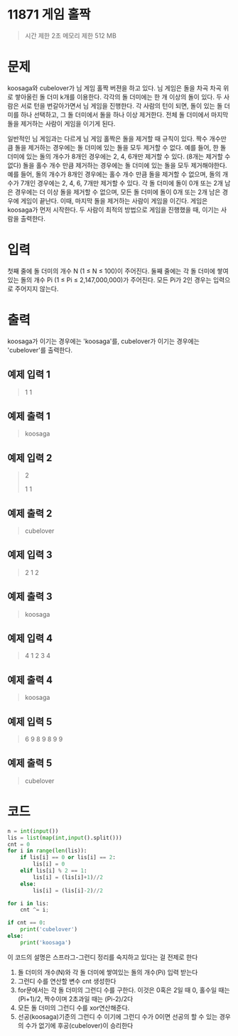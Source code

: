 11871 게임 홀짝
=============

> 시간 제한 2초
> 메모리 제한 512 MB

# 문제
koosaga와 cubelover가 님 게임 홀짝 버젼을 하고 있다. 님 게임은 돌을 차곡 차곡 위로 쌓아올린 돌 더미 k개를 이용한다. 각각의 돌 더미에는 한 개 이상의 돌이 있다. 두 사람은 서로 턴을 번갈아가면서 님 게임을 진행한다. 각 사람의 턴이 되면, 돌이 있는 돌 더미를 하나 선택하고, 그 돌 더미에서 돌을 하나 이상 제거한다. 전체 돌 더미에서 마지막 돌을 제거하는 사람이 게임을 이기게 된다. 

일반적인 님 게임과는 다르게 님 게임 홀짝은 돌을 제거할 때 규칙이 있다. 짝수 개수만큼 돌을 제거하는 경우에는 돌 더미에 있는 돌을 모두 제거할 수 없다. 예를 들어, 한 돌 더미에 있는 돌의 개수가 8개인 경우에는 2, 4, 6개만 제거할 수 있다. (8개는 제거할 수 없다) 돌을 홀수 개수 만큼 제거하는 경우에는 돌 더미에 있는 돌을 모두 제거해야한다. 예를 들어, 돌의 개수가 8개인 경우에는 홀수 개수 만큼 돌을 제거할 수 없으며, 돌의 개수가 7개인 경우에는 2, 4, 6, 7개만 제거할 수 있다.
각 돌 더미에 돌이 0개 또는 2개 남은 경우에는 더 이상 돌을 제거할 수 없으며, 모든 돌 더미에 돌이 0개 또는 2개 남은 경우에 게임이 끝난다. 이때, 마지막 돌을 제거하는 사람이 게임을 이긴다.
게임은 koosaga가 먼저 시작한다. 두 사람이 최적의 방법으로 게임을 진행했을 때, 이기는 사람을 출력한다.

# 입력
첫째 줄에 돌 더미의 개수 N (1 ≤ N ≤ 100)이 주어진다.
둘째 줄에는 각 돌 더미에 쌓여있는 돌의 개수 Pi (1 ≤ Pi ≤ 2,147,000,000)가 주어진다. 모든 Pi가 2인 경우는 입력으로 주어지지 않는다.

# 출력
koosaga가 이기는 경우에는 'koosaga'를, cubelover가 이기는 경우에는 'cubelover'를 출력한다.

## 예제 입력 1 
> 1
> 1

## 예제 출력 1 
> koosaga

## 예제 입력 2 
> 2
> 
> 1 1

## 예제 출력 2 
> cubelover

## 예제 입력 3 
> 2
> 1 2

## 예제 출력 3 
> koosaga

## 예제 입력 4 
> 4
> 1 2 3 4

## 예제 출력 4 
> koosaga

## 예제 입력 5 
> 6
> 9 8 9 8 9 9

## 예제 출력 5 
> cubelover

# 코드
```python
n = int(input())
lis = list(map(int,input().split()))
cnt = 0
for i in range(len(lis)):
    if lis[i] == 0 or lis[i] == 2:
        lis[i] = 0
    elif lis[i] % 2 == 1:
        lis[i] = (lis[i]+1)//2
    else:
        lis[i] = (lis[i]-2)//2

for i in lis:
    cnt ^= i;

if cnt == 0:
    print('cubelover')
else:
    print('koosaga')
```

이 코드의 설명은 스프라그-그런디 정리를 숙지하고 있다는 걸 전제로 한다
1. 돌 더미의 개수(N)와 각 돌 더미에 쌓여있는 돌의 개수(Pi) 입력 받는다
2. 그런디 수를 연산할 변수 cnt 생성한다
3. for문에서는 각 돌 더미의 그런디 수를 구한다. 이것은 0혹은 2일 때 0, 홀수일 때는 (Pi+1)/2, 짝수이며 2초과일 때는 (Pi-2)/2다
4. 모든 돌 더미의 그런디 수를 xor연산해준다.
5. 선공(koosaga)기준의 그런디 수 이기에 그런디 수가 0이면 선공의 할 수 있는 경우의 수가 없기에 후공(cubelover)이 승리한다

